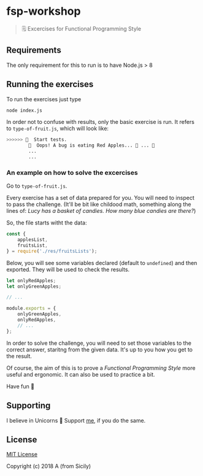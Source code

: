 # fsp-workshop
> 🗒 Excercises for Functional Programming Style

## Requirements
The only requirement for this to run is to have Node.js > 8

## Running the exercises
To run the exercises just type

```sh
node index.js
```

In order not to confuse with results, only the basic exercise is run. It refers to `type-of-fruit.js`, which will look like:

```sh
>>>>>> 🏁  Start tests.
        🛑  Oops! A bug is eating Red Apples... 🍎 ... 🐛
        ...
        ...
```

### An example on how to solve the excercises

Go to `type-of-fruit.js`.

Every exercise has a set of data prepared for you. You will need to inspect to pass the challenge.
(It'll be bit like childood math, something along the lines of: _Lucy has a basket of candies. How many blue candies are there?_)

So, the file starts witht the data:
```javascript
const {
    applesList,
    fruitsList,
} = require('./res/fruitsLists');
```

Below, you will see some variables declared (default to `undefined`) and then exported. They will be used to check the results.
```javascript
let onlyRedApples;
let onlyGreenApples;

// ...

module.exports = {
    onlyGreenApples,
    onlyRedApples,
    // ...
};
```

In order to solve the challenge, you will need to set those variables to the correct answer, staritng from the given data.
It's up to you how you get to the result.

Of course, the aim of this is to prove a _Functional Programming Style_ more useful and ergonomic.
It can also be used to practice a bit.

Have fun 🙌

## Supporting

I believe in Unicorns 🦄
Support [me](http://www.paypal.me/angelogulina/2), if you do the same.

## License

[MIT License](LICENSE)

Copyright (c) 2018 A (from Sicily)
